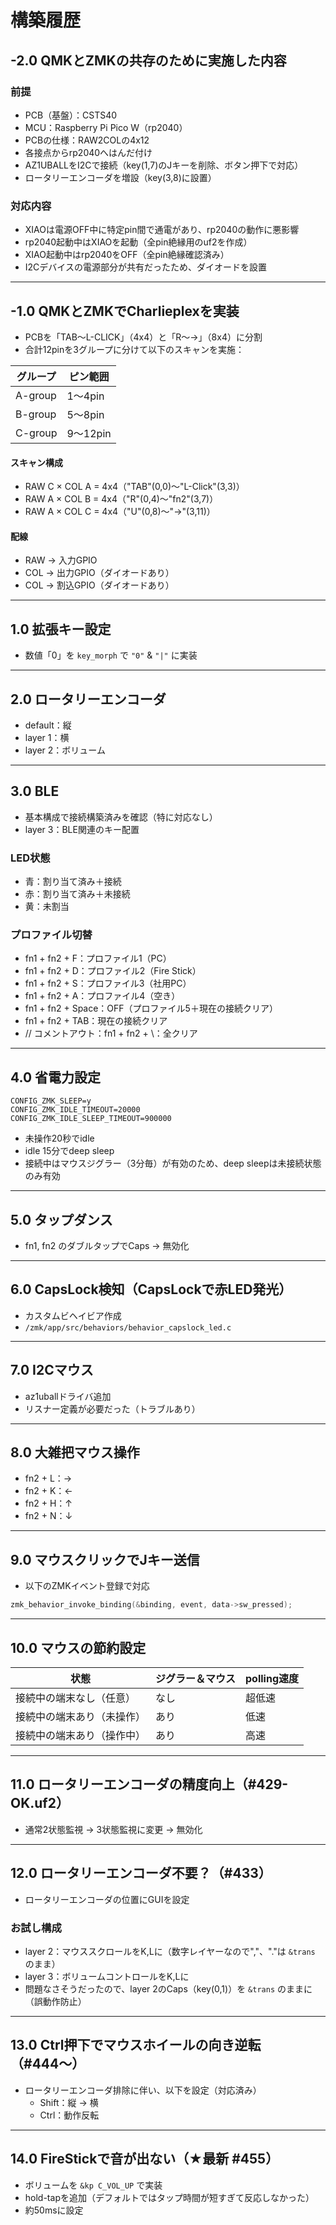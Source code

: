 # 構築履歴

## -2.0 QMKとZMKの共存のために実施した内容

### 前提
- PCB（基盤）：CSTS40  
- MCU：Raspberry Pi Pico W（rp2040）  
- PCBの仕様：RAW2COLの4x12  
- 各接点からrp2040へはんだ付け  
- AZ1UBALLをI2Cで接続（key(1,7)のJキーを削除、ボタン押下で対応）  
- ロータリーエンコーダを増設（key(3,8)に設置）

### 対応内容
- XIAOは電源OFF中に特定pin間で通電があり、rp2040の動作に悪影響  
- rp2040起動中はXIAOを起動（全pin絶縁用のuf2を作成）  
- XIAO起動中はrp2040をOFF（全pin絶縁確認済み）  
- I2Cデバイスの電源部分が共有だったため、ダイオードを設置  

---

## -1.0 QMKとZMKでCharlieplexを実装

- PCBを「TAB〜L-CLICK」（4x4）と「R〜→」（8x4）に分割  
- 合計12pinを3グループに分けて以下のスキャンを実施：

| グループ | ピン範囲 |
|---------|----------|
| A-group | 1〜4pin  |
| B-group | 5〜8pin  |
| C-group | 9〜12pin |

#### スキャン構成
- RAW C × COL A = 4x4（"TAB"(0,0)〜"L-Click"(3,3)）  
- RAW A × COL B = 4x4（"R"(0,4)〜"fn2"(3,7)）  
- RAW A × COL C = 4x4（"U"(0,8)〜"→"(3,11)）

#### 配線
- RAW → 入力GPIO  
- COL → 出力GPIO（ダイオードあり）  
- COL → 割込GPIO（ダイオードあり）  

---

## 1.0 拡張キー設定

- 数値「0」を `key_morph` で `"0"` & `"|"` に実装  

---

## 2.0 ロータリーエンコーダ

- default：縦  
- layer 1：横  
- layer 2：ボリューム  

---

## 3.0 BLE

- 基本構成で接続構築済みを確認（特に対応なし）  
- layer 3：BLE関連のキー配置  

### LED状態
- 青：割り当て済み＋接続  
- 赤：割り当て済み＋未接続  
- 黄：未割当  

### プロファイル切替
- fn1 + fn2 + F：プロファイル1（PC）  
- fn1 + fn2 + D：プロファイル2（Fire Stick）  
- fn1 + fn2 + S：プロファイル3（社用PC）  
- fn1 + fn2 + A：プロファイル4（空き）  
- fn1 + fn2 + Space：OFF（プロファイル5＋現在の接続クリア）  
- fn1 + fn2 + TAB：現在の接続クリア  
- // コメントアウト：fn1 + fn2 + \：全クリア  

---

## 4.0 省電力設定

```text
CONFIG_ZMK_SLEEP=y
CONFIG_ZMK_IDLE_TIMEOUT=20000
CONFIG_ZMK_IDLE_SLEEP_TIMEOUT=900000
```

- 未操作20秒でidle  
- idle 15分でdeep sleep  
- 接続中はマウスジグラー（3分毎）が有効のため、deep sleepは未接続状態のみ有効  

---

## 5.0 タップダンス

- fn1, fn2 のダブルタップでCaps → 無効化  

---

## 6.0 CapsLock検知（CapsLockで赤LED発光）

- カスタムビヘイビア作成  
- `/zmk/app/src/behaviors/behavior_capslock_led.c`  

---

## 7.0 I2Cマウス

- az1uballドライバ追加  
- リスナー定義が必要だった（トラブルあり）  

---

## 8.0 大雑把マウス操作

- fn2 + L：→  
- fn2 + K：←  
- fn2 + H：↑  
- fn2 + N：↓  

---

## 9.0 マウスクリックでJキー送信

- 以下のZMKイベント登録で対応  
```c
zmk_behavior_invoke_binding(&binding, event, data->sw_pressed);
```

---

## 10.0 マウスの節約設定

| 状態                     | ジグラー＆マウス | polling速度 |
|--------------------------|------------------|--------------|
| 接続中の端末なし（任意） | なし              | 超低速       |
| 接続中の端末あり（未操作） | あり              | 低速         |
| 接続中の端末あり（操作中） | あり              | 高速         |

---

## 11.0 ロータリーエンコーダの精度向上（#429-OK.uf2）

- 通常2状態監視 → 3状態監視に変更 → 無効化  

---

## 12.0 ロータリーエンコーダ不要？（#433）

- ロータリーエンコーダの位置にGUIを設定  

### お試し構成
- layer 2：マウススクロールをK,Lに（数字レイヤーなので","、"."は `&trans` のまま）  
- layer 3：ボリュームコントロールをK,Lに  
- 問題なさそうだったので、layer 2のCaps（key(0,1)）を `&trans` のままに（誤動作防止）  

---

## 13.0 Ctrl押下でマウスホイールの向き逆転（#444〜）

- ロータリーエンコーダ排除に伴い、以下を設定（対応済み）  
  - Shift：縦 → 横  
  - Ctrl：動作反転  

---

## 14.0 FireStickで音が出ない（★最新 #455）

- ボリュームを `&kp C_VOL_UP` で実装  
- hold-tapを追加（デフォルトではタップ時間が短すぎて反応しなかった）  
- 約50msに設定  
